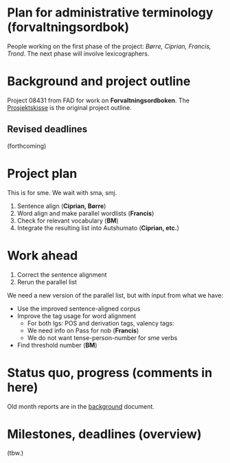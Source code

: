 # Plan for administrative terminology (forvaltningsordbok)

People working on the first phase of the project: *Børre, Ciprian, Francis, Trond*. The next phase will involve lexicographers.

# Background and project outline

Project 08431 from FAD for work on **Forvaltningsordboken**. The [Prosjektskisse](fad_bakgrunn.html) is the original project outline.

## Revised deadlines

(forthcoming)

# Project plan

This is for sme. We wait with sma, smj.

1. Sentence align (**Ciprian, Børre**)
1. Word align and make parallel wordlists (**Francis**)
1. Check for relevant vocabulary (**BM**)
1. Integrate the resulting list into Autshumato (**Ciprian, etc.**)

# Work ahead

1. Correct the sentence alignment
1. Rerun the parallel list

We need a new version of the parallel list, but with input from what we have:

* Use the improved sentence-aligned corpus
* Improve the tag usage for word alignment
    - For both lgs: POS and derivation tags, valency tags:
    - We need info on Pass for nob (**Francis**)
    - We do not want tense-person-number for sme verbs
* Find threshold number (**BM**)

# Status quo, progress (comments in here)

Old month reports are in the [background](fad_bakgrunn.html) document.

# Milestones, deadlines (overview)

(tbw.)

